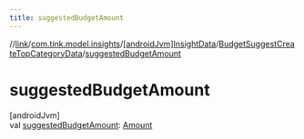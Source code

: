 ```yaml
---
title: suggestedBudgetAmount
---
```

//[link](../../../../index.html)/[com.tink.model.insights](../../index.html)/[[androidJvm]InsightData](../index.html)/[BudgetSuggestCreateTopCategoryData](index.html)/[suggestedBudgetAmount](suggested-budget-amount.html)



# suggestedBudgetAmount



[androidJvm]\
val [suggestedBudgetAmount](suggested-budget-amount.html): [Amount](../../../com.tink.model.misc/[android-jvm]-amount/index.html)




